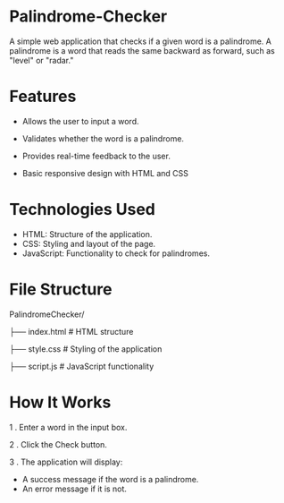 # Palindrome-Checker
A simple web application that checks if a given word is a palindrome. A palindrome is a word that reads the same backward as forward, such as "level" or "radar."

# Features
 *  Allows the user to input a word.
   
*  Validates whether the word is a palindrome.

 *  Provides real-time feedback to the user.
   
 *  Basic responsive design with HTML and CSS

# Technologies Used
* HTML: Structure of the application.
* CSS: Styling and layout of the page.
* JavaScript: Functionality to check for palindromes.


# File Structure

PalindromeChecker/

├── index.html                                     # HTML structure

├── style.css                                     # Styling of the application

├── script.js                                      # JavaScript functionality




# How It Works
 1 . Enter a word in the input box.
 
2 . Click the Check button.

3 . The application will display:
   * A success message if the word is a palindrome.
  * An error message if it is not.
